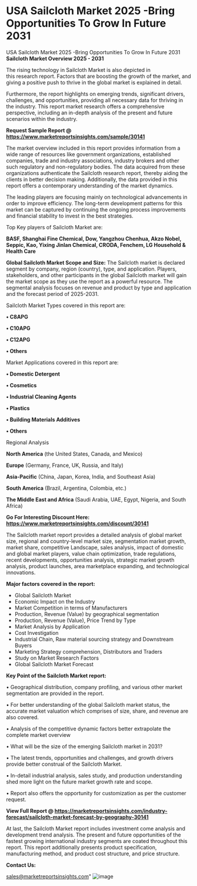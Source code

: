 # USA Sailcloth Market 2025 -Bring Opportunities To Grow In Future 2031
USA Sailcloth Market 2025 -Bring Opportunities To Grow In Future 2031
<Strong> Sailcloth Market Overview 2025 - 2031</strong>

The rising technology in Sailcloth Market is also depicted in this research report. Factors that are boosting the growth of the market, and giving a positive push to thrive in the global market is explained in detail.

Furthermore, the report highlights on emerging trends, significant drivers, challenges, and opportunities, providing all necessary data for thriving in the industry. This report market research offers a comprehensive perspective, including an in-depth analysis of the present and future scenarios within the industry.

<strong>Request Sample Report @ <a href=https://www.marketreportsinsights.com/sample/30141>https://www.marketreportsinsights.com/sample/30141</a></strong>

The market overview included in this report provides information from a wide range of resources like government organizations, established companies, trade and industry associations, industry brokers and other such regulatory and non-regulatory bodies. The data acquired from these organizations authenticate the Sailcloth research report, thereby aiding the clients in better decision making. Additionally, the data provided in this report offers a contemporary understanding of the market dynamics.

The leading players are focusing mainly on technological advancements in order to improve efficiency. The long-term development patterns for this market can be captured by continuing the ongoing process improvements and financial stability to invest in the best strategies.

Top Key players of Sailcloth Market are:

<strong>BASF, Shanghai Fine Chemical, Dow, Yangzhou Chenhua, Akzo Nobel, Seppic, Kao, Yixing Jinlan Chemical, CRODA, Fenchem, LG Household & Health Care</strong>

<strong><b>Global Sailcloth Market Scope and Size:</b></strong>
The Sailcloth market is declared segment by company, region (country), type, and application. Players, stakeholders, and other participants in the global Sailcloth market will gain the market scope as they use the report as a powerful resource. The segmental analysis focuses on revenue and product by type and application and the forecast period of 2025-2031.

Sailcloth Market Types covered in this report are:

<strong>• C8APG

• C10APG

• C12APG

• Others</strong>

Market Applications covered in this report are:

<strong>• Domestic Detergent

• Cosmetics

• Industrial Cleaning Agents

• Plastics

• Building Materials Additives

• Others</strong> 

Regional Analysis

<strong>North America</strong> (the United States, Canada, and Mexico)

<strong>Europe</strong> (Germany, France, UK, Russia, and Italy)

<strong>Asia-Pacific</strong> (China, Japan, Korea, India, and Southeast Asia)

<strong>South America</strong> (Brazil, Argentina, Colombia, etc.)

<strong>The Middle East and Africa</strong> (Saudi Arabia, UAE, Egypt, Nigeria, and South Africa)

<strong>Go For Interesting Discount Here: <a href=https://www.marketreportsinsights.com/discount/30141>https://www.marketreportsinsights.com/discount/30141</a></strong>

The Sailcloth market report provides a detailed analysis of global market size, regional and country-level market size, segmentation market growth, market share, competitive Landscape, sales analysis, impact of domestic and global market players, value chain optimization, trade regulations, recent developments, opportunities analysis, strategic market growth analysis, product launches, area marketplace expanding, and technological innovations.

<strong><b>Major factors covered in the report:</b></strong>
<ul>
  <li>Global Sailcloth Market </li>
  <li>Economic Impact on the Industry</li>
  <li>Market Competition in terms of Manufacturers</li>
  <li>Production, Revenue (Value) by geographical segmentation</li>
  <li>Production, Revenue (Value), Price Trend by Type</li>
  <li>Market Analysis by Application</li>
  <li>Cost Investigation</li>
  <li>Industrial Chain, Raw material sourcing strategy and Downstream Buyers</li>
  <li>Marketing Strategy comprehension, Distributors and Traders</li>
  <li>Study on Market Research Factors</li>
  <li>Global Sailcloth Market Forecast</li>
</ul>

<strong><b>Key Point of the Sailcloth Market report:</b></strong>

• Geographical distribution, company profiling, and various other market segmentation are provided in the report.

• For better understanding of the global Sailcloth market status, the accurate market valuation which comprises of size, share, and revenue are also covered.

• Analysis of the competitive dynamic factors better extrapolate the complete market overview

• What will be the size of the emerging Sailcloth market in 2031?

• The latest trends, opportunities and challenges, and growth drivers provide better construal of the Sailcloth Market.

• In-detail industrial analysis, sales study, and production understanding shed more light on the future market growth rate and scope.

• Report also offers the opportunity for customization as per the customer request.

<strong><b>View Full Report @ <a href=https://marketreportsinsights.com/industry-forecast/sailcloth-market-forecast-by-geography-30141>https://marketreportsinsights.com/industry-forecast/sailcloth-market-forecast-by-geography-30141</a></b></strong>


At last, the Sailcloth Market report includes investment come analysis and development trend analysis. The present and future opportunities of the fastest growing international industry segments are coated throughout this report. This report additionally presents product specification, manufacturing method, and product cost structure, and price structure.

<strong>Contact Us:</strong>

sales@marketreportsinsights.com"
![image](https://github.com/user-attachments/assets/c41bf482-5548-4d83-8aca-fd33507f97e1)
